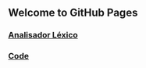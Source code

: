 ## Welcome to GitHub Pages

### [Analisador Léxico](https://crixin.github.io/analisador/index.html)
### [Code](https://github.com/Crixin/AnalisadorLexico) 
